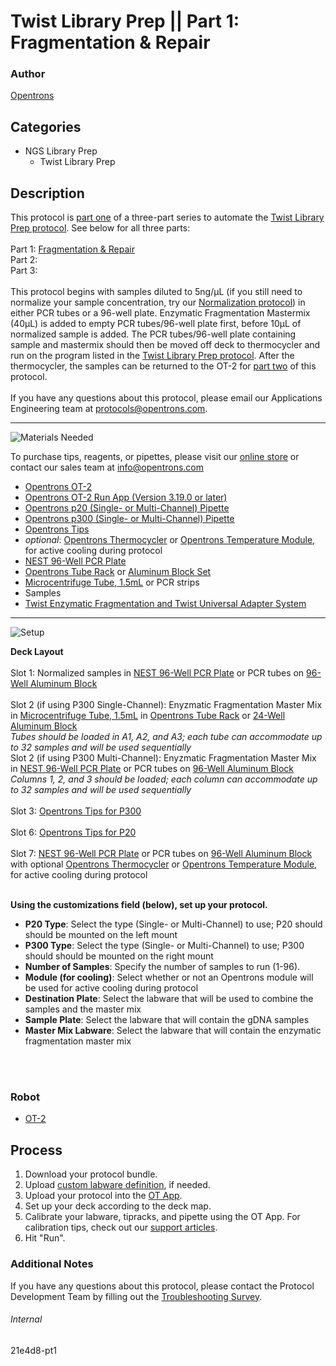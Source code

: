 # Twist Library Prep || Part 1: Fragmentation & Repair

### Author
[Opentrons](https://opentrons.com/)

## Categories
* NGS Library Prep
	* Twist Library Prep


## Description
This protocol is [part one](https://develop.protocols.opentrons.com/protocol/21e4d8-pt1) of a three-part series to automate the [Twist Library Prep protocol](https://www.twistbioscience.com/sites/default/files/resources/2019-09/Protocol_NGS_EnzymaticFragUniversalAdapterSystem_11Sep19_Rev1.pdf). See below for all three parts:</br>
</br>
Part 1: [Fragmentation & Repair](https://develop.protocols.opentrons.com/protocol/21e4d8-pt1)</br>
Part 2: [](https://develop.protocols.opentrons.com/protocol/21e4d8-pt2)</br>
Part 3: [](https://develop.protocols.opentrons.com/protocol/21e4d8-pt3)</br>
</br>
This protocol begins with samples diluted to 5ng/µL (if you still need to normalize your sample concentration, try our [Normalization protocol](https://protocols.opentrons.com/protocol/normalization)) in either PCR tubes or a 96-well plate. Enzymatic Fragmentation Mastermix (40µL) is added to empty PCR tubes/96-well plate first, before 10µL of normalized sample is added. The PCR tubes/96-well plate containing sample and mastermix should then be moved off deck to thermocycler and run on the program listed in the [Twist Library Prep protocol](https://www.twistbioscience.com/sites/default/files/resources/2019-09/Protocol_NGS_EnzymaticFragUniversalAdapterSystem_11Sep19_Rev1.pdf). After the thermocycler, the samples can be returned to the OT-2 for [part two](https://develop.protocols.opentrons.com/protocol/21e4d8-pt2) of this protocol.</br>
</br>
If you have any questions about this protocol, please email our Applications Engineering team at [protocols@opentrons.com](mailto:protocols@opentrons.com).

---
![Materials Needed](https://s3.amazonaws.com/opentrons-protocol-library-website/custom-README-images/001-General+Headings/materials.png)

To purchase tips, reagents, or pipettes, please visit our [online store](https://shop.opentrons.com/) or contact our sales team at [info@opentrons.com](mailto:info@opentrons.com)

* [Opentrons OT-2](https://shop.opentrons.com/collections/ot-2-robot/products/ot-2)
* [Opentrons OT-2 Run App (Version 3.19.0 or later)](https://opentrons.com/ot-app/)
* [Opentrons p20 (Single- or Multi-Channel) Pipette](https://shop.opentrons.com/collections/ot-2-robot/products/single-channel-electronic-pipette)
* [Opentrons p300 (Single- or Multi-Channel) Pipette](https://shop.opentrons.com/collections/ot-2-pipettes/products/8-channel-electronic-pipette)
* [Opentrons Tips](https://shop.opentrons.com/collections/opentrons-tips)
* *optional*: [Opentrons Thermocycler](https://shop.opentrons.com/collections/hardware-modules/products/thermocycler-module) or [Opentrons Temperature Module](https://shop.opentrons.com/collections/hardware-modules/products/tempdeck), for active cooling during protocol
* [NEST 96-Well PCR Plate](https://shop.opentrons.com/collections/verified-labware/products/nest-0-1-ml-96-well-pcr-plate-full-skirt)
* [Opentrons Tube Rack](https://shop.opentrons.com/collections/verified-labware/products/tube-rack-set-1) or [Aluminum Block Set](https://shop.opentrons.com/collections/verified-labware/products/aluminum-block-set)
* [Microcentrifuge Tube, 1.5mL](https://shop.opentrons.com/collections/verified-consumables/products/nest-microcentrifuge-tubes) or PCR strips
* Samples
* [Twist Enzymatic Fragmentation and Twist Universal Adapter System](https://www.twistbioscience.com/resources/protocol/enzymatic-fragmentation-and-twist-universal-adapter-system-use-twist-ngs)



---
![Setup](https://s3.amazonaws.com/opentrons-protocol-library-website/custom-README-images/001-General+Headings/Setup.png)

**Deck Layout**</br>
</br>
Slot 1: Normalized samples in [NEST 96-Well PCR Plate](https://shop.opentrons.com/collections/verified-labware/products/nest-0-1-ml-96-well-pcr-plate-full-skirt) or PCR tubes on [96-Well Aluminum Block](https://shop.opentrons.com/collections/verified-labware/products/aluminum-block-set)</br>
</br>
Slot 2 (if using P300 Single-Channel): Enyzmatic Fragmentation Master Mix in [Microcentrifuge Tube, 1.5mL](https://shop.opentrons.com/collections/verified-consumables/products/nest-microcentrifuge-tubes) in [Opentrons Tube Rack](https://shop.opentrons.com/collections/verified-labware/products/tube-rack-set-1) or [24-Well Aluminum Block](https://shop.opentrons.com/collections/verified-labware/products/aluminum-block-set)</br>
*Tubes should be loaded in A1, A2, and A3; each tube can accommodate up to 32 samples and will be used sequentially*</br>
Slot 2 (if using P300 Multi-Channel): Enyzmatic Fragmentation Master Mix in [NEST 96-Well PCR Plate](https://shop.opentrons.com/collections/verified-labware/products/nest-0-1-ml-96-well-pcr-plate-full-skirt) or PCR tubes on [96-Well Aluminum Block](https://shop.opentrons.com/collections/verified-labware/products/aluminum-block-set)</br>
*Columns 1, 2, and 3 should be loaded; each column can accommodate up to 32 samples and will be used sequentially*</br>
</br>
Slot 3: [Opentrons Tips for P300](https://shop.opentrons.com/collections/opentrons-tips)</br>
</br>
Slot 6: [Opentrons Tips for P20](https://shop.opentrons.com/collections/opentrons-tips)</br>
</br>
Slot 7: [NEST 96-Well PCR Plate](https://shop.opentrons.com/collections/verified-labware/products/nest-0-1-ml-96-well-pcr-plate-full-skirt) or PCR tubes on [96-Well Aluminum Block](https://shop.opentrons.com/collections/verified-labware/products/aluminum-block-set) with optional [Opentrons Thermocycler](https://shop.opentrons.com/collections/hardware-modules/products/thermocycler-module) or [Opentrons Temperature Module](https://shop.opentrons.com/collections/hardware-modules/products/tempdeck), for active cooling during protocol</br>
</br>

**Using the customizations field (below), set up your protocol.**
* **P20 Type**: Select the type (Single- or Multi-Channel) to use; P20 should should be mounted on the left mount
* **P300 Type**: Select the type (Single- or Multi-Channel) to use; P300 should should be mounted on the right mount
* **Number of Samples**: Specify the number of samples to run (1-96).
* **Module (for cooling)**: Select whether or not an Opentrons module will be used for active cooling during protocol
* **Destination Plate**: Select the labware that will be used to combine the samples and the master mix
* **Sample Plate**: Select the labware that will contain the gDNA samples
* **Master Mix Labware**: Select the labware that will contain the enzymatic fragmentation master mix
</br>
</br>

### Robot
* [OT-2](https://opentrons.com/ot-2)

## Process

1. Download your protocol bundle.
2. Upload [custom labware definition](https://support.opentrons.com/en/articles/3136506-using-labware-in-your-protocols), if needed.
3. Upload your protocol into the [OT App](https://opentrons.com/ot-app).
4. Set up your deck according to the deck map.
5. Calibrate your labware, tipracks, and pipette using the OT App. For calibration tips, check out our [support articles](https://support.opentrons.com/en/collections/1559720-guide-for-getting-started-with-the-ot-2).
6. Hit "Run".

### Additional Notes
If you have any questions about this protocol, please contact the Protocol Development Team by filling out the [Troubleshooting Survey](https://protocol-troubleshooting.paperform.co/).

###### Internal
21e4d8-pt1
